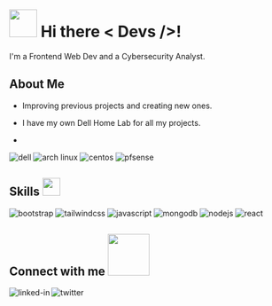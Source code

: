 # <img src = "https://user-images.githubusercontent.com/3749153/129704198-f9f82978-5386-4c1a-808b-4f2c326c6d4d.gif" width = 50px> Hi there < Devs />!

I'm a Frontend Web Dev and a Cybersecurity Analyst.

## About Me

- Improving previous projects and creating new ones.

- I have my own Dell Home Lab for all my projects. 
- 
<img alt="dell" src="https://img.shields.io/badge/dell-007DB8.svg?&style=for-the-badge&logo=dell&logoColor=white" />  <img alt="arch linux" src="https://img.shields.io/badge/archlinux-1793D1.svg?&style=for-the-badge&logo=archlinux&logoColor=white" />  <img alt="centos" src="https://img.shields.io/badge/centos-262577.svg?&style=for-the-badge&logo=centos&logoColor=white" />  <img alt="pfsense" src="https://img.shields.io/badge/pfsense-212121.svg?&style=for-the-badge&logo=pfsense&logoColor=white" />


## Skills <img src = "https://user-images.githubusercontent.com/3749153/129705713-39fb8948-e6b4-4968-a074-b7c006b5065c.gif" width = 32px>

<img alt="bootstrap" src="https://img.shields.io/badge/bootstrap-7952B3.svg?&style=for-the-badge&logo=bootstrap&logoColor=white" />  <img alt="tailwindcss" src="https://img.shields.io/badge/tailwindcss-38B2AC.svg?&style=for-the-badge&logo=tailwindcss&logoColor=white" />  <img alt="javascript" src="https://img.shields.io/badge/javascript-F7DF1E.svg?&style=for-the-badge&logo=javascript&logoColor=1e1e1e" />  <img alt="mongodb" src="https://img.shields.io/badge/mongodb-47A248.svg?&style=for-the-badge&logo=mongodb&logoColor=white" />  <img alt="nodejs" src="https://img.shields.io/badge/node.js-339933.svg?&style=for-the-badge&logo=node.js&logoColor=white" />  <img alt="react" src="https://img.shields.io/badge/react-61DAFB.svg?&style=for-the-badge&logo=react&logoColor=1e1e1e" />

## Connect with me <img src = "https://user-images.githubusercontent.com/3749153/129705787-f8a9112a-e757-43a4-a88d-a1a574f0c185.gif" width = "75px">

[<img align="left" alt="linked-in" src="https://img.shields.io/badge/linkedin-%230077B5.svg?&style=for-the-badge&logo=linkedin&logoColor=white" />](https://www.linkedin.com/in/davidzapicojr)

[<img align="left" alt="twitter" src="https://img.shields.io/badge/twitter-%231DA1F2.svg?&style=for-the-badge&logo=twitter&logoColor=white" />](https://twitter.com/somdobomk)
